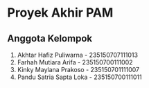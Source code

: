 # Proyek Akhir PAM

## Anggota Kelompok

1. Akhtar Hafiz Puliwarna - 235150707111013
2. Farhah Mutiara Arifa - 235150700111002
3. Kinky Maylana Prakoso - 235150701111007
4. Pandu Satria Sapta Loka - 235150700111011
